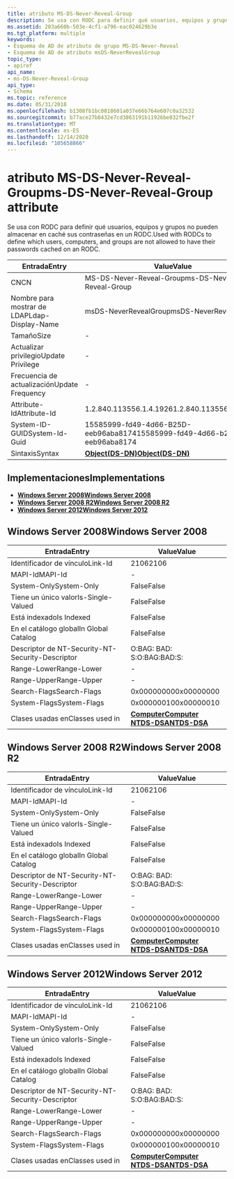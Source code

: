 ```yaml
---
title: atributo MS-DS-Never-Reveal-Group
description: Se usa con RODC para definir qué usuarios, equipos y grupos no pueden almacenar en caché sus contraseñas en un RODC.
ms.assetid: 203a660b-503e-4cf1-a796-eac024629b3e
ms.tgt_platform: multiple
keywords:
- Esquema de AD de atributo de grupo MS-DS-Never-Reveal
- Esquema de AD de atributo msDS-NeverRevealGroup
topic_type:
- apiref
api_name:
- ms-DS-Never-Reveal-Group
api_type:
- Schema
ms.topic: reference
ms.date: 05/31/2018
ms.openlocfilehash: b1308fb1bc0818601a037e66b764e607c0a32532
ms.sourcegitcommit: b77ace27b0432e7cd3863191b11926be032fbe2f
ms.translationtype: MT
ms.contentlocale: es-ES
ms.lasthandoff: 12/14/2020
ms.locfileid: "105658866"
---
```

# <a name="ms-ds-never-reveal-group-attribute"></a><span data-ttu-id="e6c5a-105">atributo MS-DS-Never-Reveal-Group</span><span class="sxs-lookup"><span data-stu-id="e6c5a-105">ms-DS-Never-Reveal-Group attribute</span></span>

<span data-ttu-id="e6c5a-106">Se usa con RODC para definir qué usuarios, equipos y grupos no pueden almacenar en caché sus contraseñas en un RODC.</span><span class="sxs-lookup"><span data-stu-id="e6c5a-106">Used with RODCs to define which users, computers, and groups are not allowed to have their passwords cached on an RODC.</span></span>



| <span data-ttu-id="e6c5a-107">Entrada</span><span class="sxs-lookup"><span data-stu-id="e6c5a-107">Entry</span></span> | <span data-ttu-id="e6c5a-108">Value</span><span class="sxs-lookup"><span data-stu-id="e6c5a-108">Value</span></span> |
|-------------------|-----------------------------------------|
| <span data-ttu-id="e6c5a-109">CN</span><span class="sxs-lookup"><span data-stu-id="e6c5a-109">CN</span></span>                | <span data-ttu-id="e6c5a-110">MS-DS-Never-Reveal-Group</span><span class="sxs-lookup"><span data-stu-id="e6c5a-110">ms-DS-Never-Reveal-Group</span></span>                |
| <span data-ttu-id="e6c5a-111">Nombre para mostrar de LDAP</span><span class="sxs-lookup"><span data-stu-id="e6c5a-111">Ldap-Display-Name</span></span> | <span data-ttu-id="e6c5a-112">msDS-NeverRevealGroup</span><span class="sxs-lookup"><span data-stu-id="e6c5a-112">msDS-NeverRevealGroup</span></span>                   |
| <span data-ttu-id="e6c5a-113">Tamaño</span><span class="sxs-lookup"><span data-stu-id="e6c5a-113">Size</span></span>              | \-                                      |
| <span data-ttu-id="e6c5a-114">Actualizar privilegio</span><span class="sxs-lookup"><span data-stu-id="e6c5a-114">Update Privilege</span></span>  | \-                                      |
| <span data-ttu-id="e6c5a-115">Frecuencia de actualización</span><span class="sxs-lookup"><span data-stu-id="e6c5a-115">Update Frequency</span></span>  | \-                                      |
| <span data-ttu-id="e6c5a-116">Attribute-Id</span><span class="sxs-lookup"><span data-stu-id="e6c5a-116">Attribute-Id</span></span>      | <span data-ttu-id="e6c5a-117">1.2.840.113556.1.4.1926</span><span class="sxs-lookup"><span data-stu-id="e6c5a-117">1.2.840.113556.1.4.1926</span></span>                 |
| <span data-ttu-id="e6c5a-118">System-ID-GUID</span><span class="sxs-lookup"><span data-stu-id="e6c5a-118">System-Id-Guid</span></span>    | <span data-ttu-id="e6c5a-119">15585999-fd49-4d66-B25D-eeb96aba8174</span><span class="sxs-lookup"><span data-stu-id="e6c5a-119">15585999-fd49-4d66-b25d-eeb96aba8174</span></span>    |
| <span data-ttu-id="e6c5a-120">Sintaxis</span><span class="sxs-lookup"><span data-stu-id="e6c5a-120">Syntax</span></span>            | [<span data-ttu-id="e6c5a-121">**Object(DS-DN)**</span><span class="sxs-lookup"><span data-stu-id="e6c5a-121">**Object(DS-DN)**</span></span>](s-object-ds-dn.md) |



## <a name="implementations"></a><span data-ttu-id="e6c5a-122">Implementaciones</span><span class="sxs-lookup"><span data-stu-id="e6c5a-122">Implementations</span></span>

-   [<span data-ttu-id="e6c5a-123">**Windows Server 2008**</span><span class="sxs-lookup"><span data-stu-id="e6c5a-123">**Windows Server 2008**</span></span>](#windows-server-2008)
-   [<span data-ttu-id="e6c5a-124">**Windows Server 2008 R2**</span><span class="sxs-lookup"><span data-stu-id="e6c5a-124">**Windows Server 2008 R2**</span></span>](#windows-server-2008-r2)
-   [<span data-ttu-id="e6c5a-125">**Windows Server 2012**</span><span class="sxs-lookup"><span data-stu-id="e6c5a-125">**Windows Server 2012**</span></span>](#windows-server-2012)

## <a name="windows-server-2008"></a><span data-ttu-id="e6c5a-126">Windows Server 2008</span><span class="sxs-lookup"><span data-stu-id="e6c5a-126">Windows Server 2008</span></span>



| <span data-ttu-id="e6c5a-127">Entrada</span><span class="sxs-lookup"><span data-stu-id="e6c5a-127">Entry</span></span> | <span data-ttu-id="e6c5a-128">Value</span><span class="sxs-lookup"><span data-stu-id="e6c5a-128">Value</span></span> |
|------------------------|------------------------------------------------------------------------------------|
| <span data-ttu-id="e6c5a-129">Identificador de vínculo</span><span class="sxs-lookup"><span data-stu-id="e6c5a-129">Link-Id</span></span>                | <span data-ttu-id="e6c5a-130">2106</span><span class="sxs-lookup"><span data-stu-id="e6c5a-130">2106</span></span>                                                                               |
| <span data-ttu-id="e6c5a-131">MAPI-Id</span><span class="sxs-lookup"><span data-stu-id="e6c5a-131">MAPI-Id</span></span>                | \-                                                                                 |
| <span data-ttu-id="e6c5a-132">System-Only</span><span class="sxs-lookup"><span data-stu-id="e6c5a-132">System-Only</span></span>            | <span data-ttu-id="e6c5a-133">False</span><span class="sxs-lookup"><span data-stu-id="e6c5a-133">False</span></span>                                                                              |
| <span data-ttu-id="e6c5a-134">Tiene un único valor</span><span class="sxs-lookup"><span data-stu-id="e6c5a-134">Is-Single-Valued</span></span>       | <span data-ttu-id="e6c5a-135">False</span><span class="sxs-lookup"><span data-stu-id="e6c5a-135">False</span></span>                                                                              |
| <span data-ttu-id="e6c5a-136">Está indexado</span><span class="sxs-lookup"><span data-stu-id="e6c5a-136">Is Indexed</span></span>             | <span data-ttu-id="e6c5a-137">False</span><span class="sxs-lookup"><span data-stu-id="e6c5a-137">False</span></span>                                                                              |
| <span data-ttu-id="e6c5a-138">En el catálogo global</span><span class="sxs-lookup"><span data-stu-id="e6c5a-138">In Global Catalog</span></span>      | <span data-ttu-id="e6c5a-139">False</span><span class="sxs-lookup"><span data-stu-id="e6c5a-139">False</span></span>                                                                              |
| <span data-ttu-id="e6c5a-140">Descriptor de NT-Security-</span><span class="sxs-lookup"><span data-stu-id="e6c5a-140">NT-Security-Descriptor</span></span> | <span data-ttu-id="e6c5a-141">O:BAG: BAD: S:</span><span class="sxs-lookup"><span data-stu-id="e6c5a-141">O:BAG:BAD:S:</span></span>                                                                       |
| <span data-ttu-id="e6c5a-142">Range-Lower</span><span class="sxs-lookup"><span data-stu-id="e6c5a-142">Range-Lower</span></span>            | \-                                                                                 |
| <span data-ttu-id="e6c5a-143">Range-Upper</span><span class="sxs-lookup"><span data-stu-id="e6c5a-143">Range-Upper</span></span>            | \-                                                                                 |
| <span data-ttu-id="e6c5a-144">Search-Flags</span><span class="sxs-lookup"><span data-stu-id="e6c5a-144">Search-Flags</span></span>           | <span data-ttu-id="e6c5a-145">0x00000000</span><span class="sxs-lookup"><span data-stu-id="e6c5a-145">0x00000000</span></span>                                                                         |
| <span data-ttu-id="e6c5a-146">System-Flags</span><span class="sxs-lookup"><span data-stu-id="e6c5a-146">System-Flags</span></span>           | <span data-ttu-id="e6c5a-147">0x00000010</span><span class="sxs-lookup"><span data-stu-id="e6c5a-147">0x00000010</span></span>                                                                         |
| <span data-ttu-id="e6c5a-148">Clases usadas en</span><span class="sxs-lookup"><span data-stu-id="e6c5a-148">Classes used in</span></span>        | [<span data-ttu-id="e6c5a-149">**Computer**</span><span class="sxs-lookup"><span data-stu-id="e6c5a-149">**Computer**</span></span>](c-computer.md)<br/> [<span data-ttu-id="e6c5a-150">**NTDS-DSA**</span><span class="sxs-lookup"><span data-stu-id="e6c5a-150">**NTDS-DSA**</span></span>](c-ntdsdsa.md)<br/> |



## <a name="windows-server-2008-r2"></a><span data-ttu-id="e6c5a-151">Windows Server 2008 R2</span><span class="sxs-lookup"><span data-stu-id="e6c5a-151">Windows Server 2008 R2</span></span>



| <span data-ttu-id="e6c5a-152">Entrada</span><span class="sxs-lookup"><span data-stu-id="e6c5a-152">Entry</span></span> | <span data-ttu-id="e6c5a-153">Value</span><span class="sxs-lookup"><span data-stu-id="e6c5a-153">Value</span></span> |
|------------------------|------------------------------------------------------------------------------------|
| <span data-ttu-id="e6c5a-154">Identificador de vínculo</span><span class="sxs-lookup"><span data-stu-id="e6c5a-154">Link-Id</span></span>                | <span data-ttu-id="e6c5a-155">2106</span><span class="sxs-lookup"><span data-stu-id="e6c5a-155">2106</span></span>                                                                               |
| <span data-ttu-id="e6c5a-156">MAPI-Id</span><span class="sxs-lookup"><span data-stu-id="e6c5a-156">MAPI-Id</span></span>                | \-                                                                                 |
| <span data-ttu-id="e6c5a-157">System-Only</span><span class="sxs-lookup"><span data-stu-id="e6c5a-157">System-Only</span></span>            | <span data-ttu-id="e6c5a-158">False</span><span class="sxs-lookup"><span data-stu-id="e6c5a-158">False</span></span>                                                                              |
| <span data-ttu-id="e6c5a-159">Tiene un único valor</span><span class="sxs-lookup"><span data-stu-id="e6c5a-159">Is-Single-Valued</span></span>       | <span data-ttu-id="e6c5a-160">False</span><span class="sxs-lookup"><span data-stu-id="e6c5a-160">False</span></span>                                                                              |
| <span data-ttu-id="e6c5a-161">Está indexado</span><span class="sxs-lookup"><span data-stu-id="e6c5a-161">Is Indexed</span></span>             | <span data-ttu-id="e6c5a-162">False</span><span class="sxs-lookup"><span data-stu-id="e6c5a-162">False</span></span>                                                                              |
| <span data-ttu-id="e6c5a-163">En el catálogo global</span><span class="sxs-lookup"><span data-stu-id="e6c5a-163">In Global Catalog</span></span>      | <span data-ttu-id="e6c5a-164">False</span><span class="sxs-lookup"><span data-stu-id="e6c5a-164">False</span></span>                                                                              |
| <span data-ttu-id="e6c5a-165">Descriptor de NT-Security-</span><span class="sxs-lookup"><span data-stu-id="e6c5a-165">NT-Security-Descriptor</span></span> | <span data-ttu-id="e6c5a-166">O:BAG: BAD: S:</span><span class="sxs-lookup"><span data-stu-id="e6c5a-166">O:BAG:BAD:S:</span></span>                                                                       |
| <span data-ttu-id="e6c5a-167">Range-Lower</span><span class="sxs-lookup"><span data-stu-id="e6c5a-167">Range-Lower</span></span>            | \-                                                                                 |
| <span data-ttu-id="e6c5a-168">Range-Upper</span><span class="sxs-lookup"><span data-stu-id="e6c5a-168">Range-Upper</span></span>            | \-                                                                                 |
| <span data-ttu-id="e6c5a-169">Search-Flags</span><span class="sxs-lookup"><span data-stu-id="e6c5a-169">Search-Flags</span></span>           | <span data-ttu-id="e6c5a-170">0x00000000</span><span class="sxs-lookup"><span data-stu-id="e6c5a-170">0x00000000</span></span>                                                                         |
| <span data-ttu-id="e6c5a-171">System-Flags</span><span class="sxs-lookup"><span data-stu-id="e6c5a-171">System-Flags</span></span>           | <span data-ttu-id="e6c5a-172">0x00000010</span><span class="sxs-lookup"><span data-stu-id="e6c5a-172">0x00000010</span></span>                                                                         |
| <span data-ttu-id="e6c5a-173">Clases usadas en</span><span class="sxs-lookup"><span data-stu-id="e6c5a-173">Classes used in</span></span>        | [<span data-ttu-id="e6c5a-174">**Computer**</span><span class="sxs-lookup"><span data-stu-id="e6c5a-174">**Computer**</span></span>](c-computer.md)<br/> [<span data-ttu-id="e6c5a-175">**NTDS-DSA**</span><span class="sxs-lookup"><span data-stu-id="e6c5a-175">**NTDS-DSA**</span></span>](c-ntdsdsa.md)<br/> |



## <a name="windows-server-2012"></a><span data-ttu-id="e6c5a-176">Windows Server 2012</span><span class="sxs-lookup"><span data-stu-id="e6c5a-176">Windows Server 2012</span></span>



| <span data-ttu-id="e6c5a-177">Entrada</span><span class="sxs-lookup"><span data-stu-id="e6c5a-177">Entry</span></span> | <span data-ttu-id="e6c5a-178">Value</span><span class="sxs-lookup"><span data-stu-id="e6c5a-178">Value</span></span> |
|------------------------|------------------------------------------------------------------------------------|
| <span data-ttu-id="e6c5a-179">Identificador de vínculo</span><span class="sxs-lookup"><span data-stu-id="e6c5a-179">Link-Id</span></span>                | <span data-ttu-id="e6c5a-180">2106</span><span class="sxs-lookup"><span data-stu-id="e6c5a-180">2106</span></span>                                                                               |
| <span data-ttu-id="e6c5a-181">MAPI-Id</span><span class="sxs-lookup"><span data-stu-id="e6c5a-181">MAPI-Id</span></span>                | \-                                                                                 |
| <span data-ttu-id="e6c5a-182">System-Only</span><span class="sxs-lookup"><span data-stu-id="e6c5a-182">System-Only</span></span>            | <span data-ttu-id="e6c5a-183">False</span><span class="sxs-lookup"><span data-stu-id="e6c5a-183">False</span></span>                                                                              |
| <span data-ttu-id="e6c5a-184">Tiene un único valor</span><span class="sxs-lookup"><span data-stu-id="e6c5a-184">Is-Single-Valued</span></span>       | <span data-ttu-id="e6c5a-185">False</span><span class="sxs-lookup"><span data-stu-id="e6c5a-185">False</span></span>                                                                              |
| <span data-ttu-id="e6c5a-186">Está indexado</span><span class="sxs-lookup"><span data-stu-id="e6c5a-186">Is Indexed</span></span>             | <span data-ttu-id="e6c5a-187">False</span><span class="sxs-lookup"><span data-stu-id="e6c5a-187">False</span></span>                                                                              |
| <span data-ttu-id="e6c5a-188">En el catálogo global</span><span class="sxs-lookup"><span data-stu-id="e6c5a-188">In Global Catalog</span></span>      | <span data-ttu-id="e6c5a-189">False</span><span class="sxs-lookup"><span data-stu-id="e6c5a-189">False</span></span>                                                                              |
| <span data-ttu-id="e6c5a-190">Descriptor de NT-Security-</span><span class="sxs-lookup"><span data-stu-id="e6c5a-190">NT-Security-Descriptor</span></span> | <span data-ttu-id="e6c5a-191">O:BAG: BAD: S:</span><span class="sxs-lookup"><span data-stu-id="e6c5a-191">O:BAG:BAD:S:</span></span>                                                                       |
| <span data-ttu-id="e6c5a-192">Range-Lower</span><span class="sxs-lookup"><span data-stu-id="e6c5a-192">Range-Lower</span></span>            | \-                                                                                 |
| <span data-ttu-id="e6c5a-193">Range-Upper</span><span class="sxs-lookup"><span data-stu-id="e6c5a-193">Range-Upper</span></span>            | \-                                                                                 |
| <span data-ttu-id="e6c5a-194">Search-Flags</span><span class="sxs-lookup"><span data-stu-id="e6c5a-194">Search-Flags</span></span>           | <span data-ttu-id="e6c5a-195">0x00000000</span><span class="sxs-lookup"><span data-stu-id="e6c5a-195">0x00000000</span></span>                                                                         |
| <span data-ttu-id="e6c5a-196">System-Flags</span><span class="sxs-lookup"><span data-stu-id="e6c5a-196">System-Flags</span></span>           | <span data-ttu-id="e6c5a-197">0x00000010</span><span class="sxs-lookup"><span data-stu-id="e6c5a-197">0x00000010</span></span>                                                                         |
| <span data-ttu-id="e6c5a-198">Clases usadas en</span><span class="sxs-lookup"><span data-stu-id="e6c5a-198">Classes used in</span></span>        | [<span data-ttu-id="e6c5a-199">**Computer**</span><span class="sxs-lookup"><span data-stu-id="e6c5a-199">**Computer**</span></span>](c-computer.md)<br/> [<span data-ttu-id="e6c5a-200">**NTDS-DSA**</span><span class="sxs-lookup"><span data-stu-id="e6c5a-200">**NTDS-DSA**</span></span>](c-ntdsdsa.md)<br/> |



 

 






